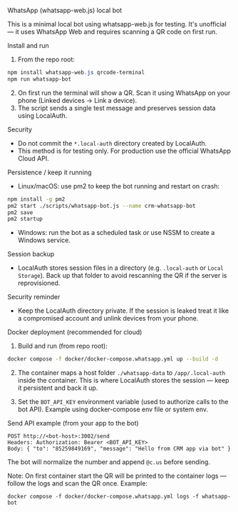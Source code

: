 WhatsApp (whatsapp-web.js) local bot

This is a minimal local bot using whatsapp-web.js for testing. It's unofficial — it uses WhatsApp Web and requires scanning a QR code on first run.

Install and run

1. From the repo root:

```powershell
npm install whatsapp-web.js qrcode-terminal
npm run whatsapp-bot
```

2. On first run the terminal will show a QR. Scan it using WhatsApp on your phone (Linked devices -> Link a device).
3. The script sends a single test message and preserves session data using LocalAuth.

Security
- Do not commit the `*.local-auth` directory created by LocalAuth.
- This method is for testing only. For production use the official WhatsApp Cloud API.

Persistence / keep it running
- Linux/macOS: use pm2 to keep the bot running and restart on crash:

```bash
npm install -g pm2
pm2 start ./scripts/whatsapp-bot.js --name crm-whatsapp-bot
pm2 save
pm2 startup
```

- Windows: run the bot as a scheduled task or use NSSM to create a Windows service.

Session backup
- LocalAuth stores session files in a directory (e.g. `.local-auth` or `Local Storage`). Back up that folder to avoid rescanning the QR if the server is reprovisioned.

Security reminder
- Keep the LocalAuth directory private. If the session is leaked treat it like a compromised account and unlink devices from your phone.

Docker deployment (recommended for cloud)

1. Build and run (from repo root):

```bash
docker compose -f docker/docker-compose.whatsapp.yml up --build -d
```

2. The container maps a host folder `./whatsapp-data` to `/app/.local-auth` inside the container. This is where LocalAuth stores the session — keep it persistent and back it up.

3. Set the `BOT_API_KEY` environment variable (used to authorize calls to the bot API). Example using docker-compose env file or system env.

Send API example (from your app to the bot)

```
POST http://<bot-host>:3002/send
Headers: Authorization: Bearer <BOT_API_KEY>
Body: { "to": "85259849169", "message": "Hello from CRM app via bot" }
```

The bot will normalize the number and append `@c.us` before sending.

Note: On first container start the QR will be printed to the container logs — follow the logs and scan the QR once. Example:

```
docker compose -f docker/docker-compose.whatsapp.yml logs -f whatsapp-bot
```

